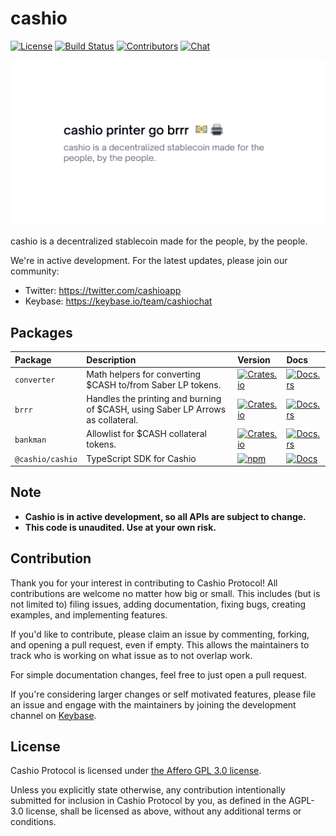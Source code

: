 # cashio

[![License](https://img.shields.io/crates/l/bankman)](https://github.com/cashioapp/cashio/blob/master/LICENSE.md)
[![Build Status](https://img.shields.io/github/workflow/status/cashioapp/cashio/E2E/master)](https://github.com/cashioapp/cashio/actions/workflows/programs-e2e.yml?query=branch%3Amaster)
[![Contributors](https://img.shields.io/github/contributors/cashioapp/cashio)](https://github.com/cashioapp/cashio/graphs/contributors)
[![Chat](https://img.shields.io/badge/chat-on%20keybase-success)](https://keybase.io/team/cashiochat)

![Cashio](/images/cashio.png)

cashio is a decentralized stablecoin made for the people, by the people.

We're in active development. For the latest updates, please join our community:

- Twitter: https://twitter.com/cashioapp
- Keybase: https://keybase.io/team/cashiochat

## Packages

| Package          | Description                                                                     | Version                                                                                                 | Docs                                                                                   |
| :--------------- | :------------------------------------------------------------------------------ | :------------------------------------------------------------------------------------------------------ | :------------------------------------------------------------------------------------- |
| `converter`      | Math helpers for converting $CASH to/from Saber LP tokens.                      | [![Crates.io](https://img.shields.io/crates/v/converter)](https://crates.io/crates/converter)           | [![Docs.rs](https://docs.rs/converter/badge.svg)](https://docs.rs/converter)           |
| `brrr`           | Handles the printing and burning of $CASH, using Saber LP Arrows as collateral. | [![Crates.io](https://img.shields.io/crates/v/brrr)](https://crates.io/crates/brrr)                     | [![Docs.rs](https://docs.rs/brrr/badge.svg)](https://docs.rs/brrr)                     |
| `bankman`        | Allowlist for $CASH collateral tokens.                                          | [![Crates.io](https://img.shields.io/crates/v/bankman)](https://crates.io/crates/bankman)               | [![Docs.rs](https://docs.rs/bankman/badge.svg)](https://docs.rs/cashio)                |
| `@cashio/cashio` | TypeScript SDK for Cashio                                                       | [![npm](https://img.shields.io/npm/v/@cashio/cashio.svg)](https://www.npmjs.com/package/@cashio/cashio) | [![Docs](https://img.shields.io/badge/docs-typedoc-blue)](https://docs.cashio.app/ts/) |

## Note

- **Cashio is in active development, so all APIs are subject to change.**
- **This code is unaudited. Use at your own risk.**

## Contribution

Thank you for your interest in contributing to Cashio Protocol! All contributions are welcome no
matter how big or small. This includes (but is not limited to) filing issues,
adding documentation, fixing bugs, creating examples, and implementing features.

If you'd like to contribute, please claim an issue by commenting, forking, and
opening a pull request, even if empty. This allows the maintainers to track who
is working on what issue as to not overlap work.

For simple documentation changes, feel free to just open a pull request.

If you're considering larger changes or self motivated features, please file an issue
and engage with the maintainers by joining the development channel on [Keybase](https://keybase.io/team/cashiochat).

## License

Cashio Protocol is licensed under [the Affero GPL 3.0 license](/LICENSE.txt).

Unless you explicitly state otherwise, any contribution intentionally submitted for inclusion in Cashio Protocol by you, as defined in the AGPL-3.0 license, shall be licensed as above, without any additional terms or conditions.
